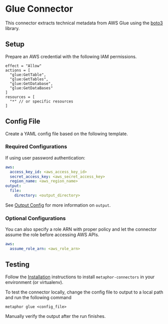 # Glue Connector

This connector extracts technical metadata from AWS Glue using the [boto3](https://boto3.amazonaws.com/v1/documentation/api/latest/index.html) library.

## Setup

Prepare an AWS credential with the following IAM permissions.

``` text
effect = "Allow"
actions = [
  "glue:GetTable",
  "glue:GetTables",
  "glue:GetDatabase",
  "glue:GetDataBases"
]
resources = [
  "*" // or specific resources
]
```

## Config File

Create a YAML config file based on the following template.

### Required Configurations

If using user password authentication:

```yaml
aws:
  access_key_id: <aws_access_key_id>
  secret_access_key: <aws_secret_access_key>
  region_name: <aws_region_name>
output:
  file:
    directory: <output_directory>
```

See [Output Config](../common/docs/output.md) for more information on `output`.

### Optional Configurations

You can also specify a role ARN with proper policy and let the connector assume the role before accessing AWS APIs.

```yaml
aws:
  assume_role_arn: <aws_role_arn>
```

## Testing

Follow the [Installation](../../README.md) instructions to install `metaphor-connectors` in your environment (or virtualenv).

To test the connector locally, change the config file to output to a local path and run the following command

```shell
metaphor glue <config_file>
```

Manually verify the output after the run finishes.
